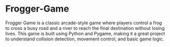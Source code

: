# Frogger-Game
Frogger Game is a classic arcade-style game where players control a frog to cross a busy road and a river to reach the final destination without losing lives. This game is built using Python and Pygame, making it a great project to understand collision detection, movement control, and basic game logic.
